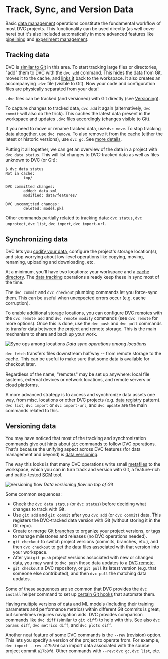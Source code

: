 # Track, Sync, and Version Data

Basic [data management] operations constitute the fundamental workflow of most
<abbr>DVC projects</abbr>. This functionality can be used directly (as well
cover here) but it's also included automatically in more advanced features like
[pipelining] and [experiment management].

[data management]: /doc/user-guide/data-management
[pipelining]: /doc/user-guide/pipelines
[experiment management]: /doc/user-guide/experiment-management

## Tracking data

DVC is [similar to Git] in this area. To start tracking large files or
directories, "add" them to DVC with the `dvc add` command. This hides the data
from Git, moves it to the <abbr>cache</abbr>, and [links it] back to the
<abbr>workspace</abbr>. It also creates an accompanying `.dvc` file (visible to
Git). Now your code and configuration files are physically separated from your
data!

<admon type="info">

`.dvc` files can be tracked (and versioned) with Git directly (see
[Versioning](#versioning-data)).

</admon>

To capture changes to tracked data, `dvc add` it again (alternatively,
`dvc commit` will also do the trick). This caches the latest data present in the
workspace and updates `.dvc` files accordingly (changes visible to Git).

If you need to move or rename tracked data, use `dvc move`. To stop tracking
data altogether, use `dvc remove`. To also remove it from the cache (either the
latest or historic versions), use `dvc gc`. See [more details].

Putting it all together, we can get an overview of the data in a project with
`dvc data status`. This will list changes to DVC-tracked data as well as files
unknown to DVC (or Git):

```cli
$ dvc data status
Not in cache:
        tmp/

DVC committed changes:
        added: data.xml
        modified: data/features/

DVC uncommitted changes:
        deleted: model.pkl
```

<admon type="tip">

Other commands partially related to tracking data: `dvc status`,
`dvc unprotect`, `dvc list`, `dvc import`, `dvc import-url`.

</admon>

[similar to git]:
  https://git-scm.com/book/en/v2/Git-Basics-Recording-Changes-to-the-Repository
[links it]: /doc/user-guide/data-management/large-dataset-optimization
[more details]: /doc/user-guide/how-to/stop-tracking-data

## Synchronizing data

DVC lets you [codify your data], configure the project's storage location(s),
and stop worrying about low-level operations like copying, moving, renaming,
uploading and downloading, etc.

At a minimum, you'll have two locations: your <abbr>workspace</abbr> and a
[cache directory]. The [data tracking](#tracking-data) operations already keep
these in sync most of the time.

<admon type="tip">

The `dvc commit` and `dvc checkout` plumbing commands let you force-sync them.
This can be useful when unexpected errors occur (e.g. cache corruption).

</admon>

To enable additional storage locations, you can configure [DVC remotes] with the
`dvc remote add` and `dvc remote modify` commands (see `dvc remote` for more
options). Once this is done, use the `dvc push` and `dvc pull` commands to
transfer data between the project and remote storage. This is the main mechanism
to share and back up your work.

![Sync ops among locations](/img/sync-ops-locations.png) _Data sync operations
among locations_

<admon type="tip">

`dvc fetch` transfers files downstream halfway -- from remote storage to the
<abbr>cache</abbr>. This can be useful to make sure that some data is available
for checkout later.

</admon>

<admon type="info">

Regardless of the name, "remotes" may be set up anywhere: local file systems,
external devices or network locations, and remote servers or cloud platforms.

</admon>

A more advanced strategy is to access and synchronize data assets one way, from
misc. locations or other DVC projects (e.g. [data registry] pattern).
`dvc list`, `dvc import` or `dvc import-url`, and `dvc update` are the main
commands related to this.

[codify your data]: /doc/use-cases/versioning-data-and-models
[cache directory]: /doc/user-guide/data-management#the-data-cache
[protected]: /doc/command-reference/unprotect
[dvc remotes]: /doc/user-guide/data-management#remote-storage
[data registry]: /doc/use-cases/data-registry

## Versioning data

You may have noticed that most of the tracking and synchronization commands give
out hints about `git` commands to follow DVC operations. That's because the
unifying aspect across DVC features (for data management and beyond) is [data
versioning].

The way this looks is that many DVC operations write small [metafiles] to the
<abbr>workspace</abbr>, which you can in turn track and version with Git, a
feature-rich and battle-tested [SCM] tool.

![Versioning flow](/img/flow.png) _Data versioning flow on top of Git_

Some common sequences:

- Check the `dvc data status` (or `dvc status`) before deciding what changes to
  track with Git.
- Use `git add` and `git commit` after you `dvc add` (or `dvc commit`) data.
  This registers the DVC-tracked data version with Git (without storing it in
  the Git repo).
- Create or merge [Git branches] to organize your project versions, or [tags] to
  manage milestones and releases (no DVC operations needed).
- `git checkout` to switch project versions (commits, branches, etc.), and then
  `dvc checkout` to get the data files associated with that version into your
  workspace.
- After you `git push` project versions associated with new or changed data, you
  may want to `dvc push` those data updates to a [DVC remote].
- `git checkout` a DVC repository, or `git pull` its latest version (e.g. that
  someone else contributed), and then `dvc pull` the matching data updates.

<admon type="tip">

Some of these sequences are so common that DVC provides the `dvc install` helper
command to set up [certain Git hooks] that automate them.

[certain git hooks]: /doc/command-reference/install#installed-git-hooks

</admon>

Having multiple versions of data and ML models (including their training
parameters and performance metrics) within different Git commits is great, but
sometimes requires navigation aids. DVC provides comparison commands like
`dvc diff` (similar to `git diff`) to help with this. See also
`dvc params diff`, `dvc metrics diff`, and `dvc plots diff`.

<admon type="tip">

Another neat feature of some DVC commands is the `--rev` ([revision]) option.
This lets you specify a version of the project to operate from. For example,
`dvc import --rev a17b8fd` can import data associated with the source project
commit `a17b8fd`. Other commands with `--rev`: `dvc gc`, `dvc list`, etc.

</admon>

[data versioning]: /doc/user-guide/data-management#data-versioning
[metafiles]: /doc/user-guide/project-structure
[scm]: https://www.atlassian.com/git/tutorials/source-code-management
[git branches]:
  https://git-scm.com/book/en/v2/Git-Branching-Basic-Branching-and-Merging
[tags]: https://git-scm.com/book/en/v2/Git-Basics-Tagging
[dvc remote]: /doc/user-guide/data-management#remote-storage
[revision]: https://git-scm.com/docs/revisions
